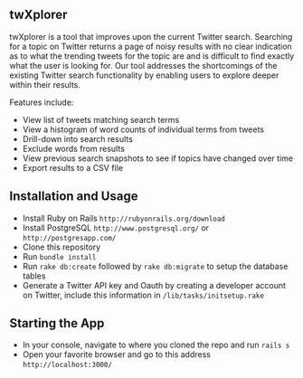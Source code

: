 ## twXplorer

twXplorer is a tool that improves upon the current Twitter search. Searching for a topic on Twitter returns a page of noisy results with no clear indication as to what the trending tweets for the topic are and is difficult to find exactly what the user is looking for. Our tool addresses the shortcomings of the existing Twitter search functionality by enabling users to explore deeper within their results. 

Features include:
- View list of tweets matching search terms
- View a histogram of word counts of individual terms from tweets
- Drill-down into search results
- Exclude words from results
- View previous search snapshots to see if topics have changed over time
- Export results to a CSV file 

## Installation and Usage
- Install Ruby on Rails `http://rubyonrails.org/download`
- Install PostgreSQL `http://www.postgresql.org/` or `http://postgresapp.com/`
- Clone this repository 
- Run `bundle install`
- Run `rake db:create` followed by `rake db:migrate` to setup the database tables
- Generate a Twitter API key and Oauth by creating a developer account on Twitter, include this information in `/lib/tasks/initsetup.rake`

## Starting the App
- In your console, navigate to where you cloned the repo and run `rails s`
- Open your favorite browser and go to this address `http://localhost:3000/`
